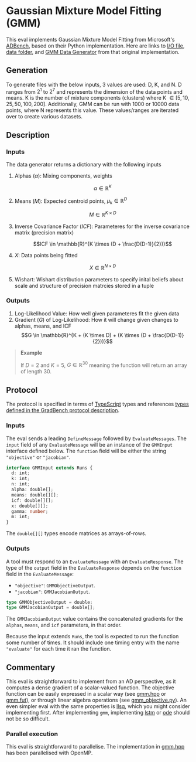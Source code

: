 # Gaussian Mixture Model Fitting (GMM)

This eval implements Gaussian Mixture Model Fitting from Microsoft's
[ADBench][], based on their Python implementation. Here are links to [I/O
file][io], [data folder][data], and [GMM Data Generator][gen] from that original
implementation.

## Generation

To generate files with the below inputs, 3 values are used: D, K, and N. D
ranges from $2^1$ to $2^7$ and represents the dimension of the data points and
means. K is the number of mixture components (clusters) where K
$\in [5,10,25,50,100,200]$. Additionally, GMM can be run with $1000$ or $10000$
data points, where N represents this value. These values/ranges are iterated
over to create various datasets.

## Description

### Inputs

The data generator returns a dictionary with the following inputs

1. Alphas ($\alpha$): Mixing components, weights

   $$\alpha \in \mathbb{R}^K$$

2. Means ($M$): Expected centroid points, $\mu_k \in \mathbb{R}^D$

   $$M \in \mathbb{R}^{K \times D}$$

3. Inverse Covariance Factor ($ICF$): Parameteres for the inverse covariance
   matrix (precision matrix)

   $$ICF \in \mathbb{R}^{K \times (D + \frac{D(D-1)}{2})}$$

4. $X$: Data points being fitted

   $$X \in \mathbb{R}^{N \times D}$$

5. Wishart: Wishart distribution parameters to specify inital beliefs about
   scale and structure of precision matrcies stored in a tuple

### Outputs

1. Log-Likelihood Value: How well given parameteres fit the given data
2. Gradient ($G$) of Log-Likelihood: How it will change given changes to alphas,
   means, and ICF
   $$G \in \mathbb{R}^{K + (K \times D) + (K \times (D + \frac{D(D-1)}{2}))}$$

> **Example**
>
> If $D = 2$ and $K = 5$, $G \in \mathbb{R}^{30}$ meaning the function will
> return an array of length 30.

## Protocol

The protocol is specified in terms of [TypeScript][] types and references [types
defined in the GradBench protocol description][protocol].

### Inputs

The eval sends a leading `DefineMessage` followed by `EvaluateMessages`. The
`input` field of any `EvaluateMessage` will be an instance of the `GMMInput`
interface defined below. The `function` field will be either the string
`"objective"` or `"jacobian"`.

```typescript
interface GMMInput extends Runs {
  d: int;
  k: int;
  n: int;
  alpha: double[];
  means: double[][];
  icf: double[][];
  x: double[][];
  gamma: number;
  m: int;
}
```

The `double[][]` types encode matrices as arrays-of-rows.

### Outputs

A tool must respond to an `EvaluateMessage` with an `EvaluateResponse`. The type
of the `output` field in the `EvaluateResponse` depends on the `function` field
in the `EvaluateMessage`:

- `"objective"`: `GMMObjectiveOutput`.
- `"jacobian"`: `GMMJacobianOutput`.

```typescript
type GMMObjectiveOutput = double;
type GMMJacobianOutput = double[];
```

The `GMMJacobianOutput` value contains the concatenated gradients for the
`alphas`, `means`, and `icf` parameters, in that order.

Because the input extends `Runs`, the tool is expected to run the function some
number of times. It should include one timing entry with the name `"evaluate"`
for each time it ran the function.

## Commentary

This eval is straightforward to implement from an AD perspective, as it computes
a dense gradient of a scalar-valued function. The objective function can be
easily expressed in a scalar way (see [gmm.hpp][] or [gmm.fut][]), or through
linear algebra operations (see [gmm_objective.py][]). An even simpler eval with
the same properties is [llsq][], which you might consider implementing first.
After implementing `gmm`, implementing [lstm][] or [ode][] should not be so
difficult.

### Parallel execution

This eval is straightforward to parallelise. The implementation in [gmm.hpp] has
been parallelised with OpenMP.

[adbench]:
  https://github.com/microsoft/ADBench/tree/38cb7931303a830c3700ca36ba9520868327ac87
[data]:
  https://github.com/microsoft/ADBench/tree/38cb7931303a830c3700ca36ba9520868327ac87/data/gmm
[gen]:
  https://github.com/microsoft/ADBench/blob/38cb7931303a830c3700ca36ba9520868327ac87/data/gmm/gmm-data-gen.py
[io]:
  https://github.com/microsoft/ADBench/blob/38cb7931303a830c3700ca36ba9520868327ac87/src/python/shared/GMMData.py
[protocol]: /CONTRIBUTING.md#types
[typescript]: https://www.typescriptlang.org/
[gmm.hpp]: /cpp/gradbench/evals/gmm.hpp
[gmm.fut]: /tool/futhark/gmm.fut
[gmm_objective.py]: /python/gradbench/gradbench/tools/pytorch/gmm_objective.py
[llsq]: /evals/llsq
[lstm]: /evals/lstm
[ode]: /evals/ode
